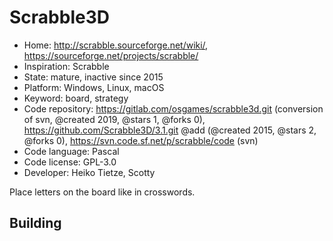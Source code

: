 # Scrabble3D

- Home: http://scrabble.sourceforge.net/wiki/, https://sourceforge.net/projects/scrabble/
- Inspiration: Scrabble
- State: mature, inactive since 2015
- Platform: Windows, Linux, macOS
- Keyword: board, strategy
- Code repository: https://gitlab.com/osgames/scrabble3d.git (conversion of svn, @created 2019, @stars 1, @forks 0), https://github.com/Scrabble3D/3.1.git @add (@created 2015, @stars 2, @forks 0), https://svn.code.sf.net/p/scrabble/code (svn)
- Code language: Pascal
- Code license: GPL-3.0
- Developer: Heiko Tietze, Scotty

Place letters on the board like in crosswords.

## Building
